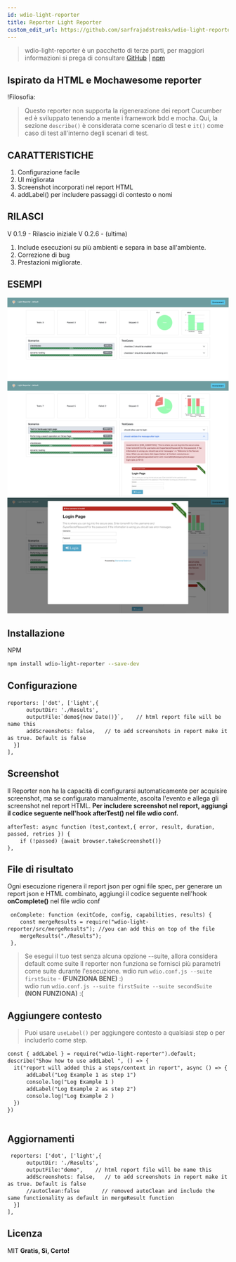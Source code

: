 ```yaml
---
id: wdio-light-reporter
title: Reporter Light Reporter
custom_edit_url: https://github.com/sarfrajadstreaks/wdio-light-reporter/edit/main/README.md
---
```



> wdio-light-reporter è un pacchetto di terze parti, per maggiori informazioni si prega di consultare [GitHub](https://github.com/sarfrajadstreaks/wdio-light-reporter) | [npm](https://www.npmjs.com/package/wdio-light-reporter)

## Ispirato da HTML e Mochawesome reporter

!Filosofia:

> Questo reporter non supporta la rigenerazione dei report Cucumber ed è sviluppato tenendo a mente i framework bdd e mocha.
> Qui, la sezione `describe()` è considerata come scenario di test e `it()` come caso di test all'interno degli scenari di test.

## CARATTERISTICHE

1. Configurazione facile
2. UI migliorata
3. Screenshot incorporati nel report HTML
4. addLabel() per includere passaggi di contesto o nomi

## RILASCI
V 0.1.9 - Rilascio iniziale
V 0.2.6 - (ultima)
  1. Include esecuzioni su più ambienti e separa in base all'ambiente.
  2. Correzione di bug
  3. Prestazioni migliorate.

## ESEMPI

![Example](https://github.com/sarfrajadstreaks/wdio-light-reporter/blob/main/./ReadME/example_1.png)
![Example](https://github.com/sarfrajadstreaks/wdio-light-reporter/blob/main/./ReadME/example_2.png)
![Example](https://github.com/sarfrajadstreaks/wdio-light-reporter/blob/main/./ReadME/example_3.png)

## Installazione

NPM

```sh
npm install wdio-light-reporter --save-dev
```

## Configurazione

```
reporters: ['dot', ['light',{
      outputDir: './Results',
      outputFile:`demo${new Date()}`,    // html report file will be name this 
      addScreenshots: false,   // to add screenshots in report make it as true. Default is false
  }]
],
```

## Screenshot

Il Reporter non ha la capacità di configurarsi automaticamente per acquisire screenshot, ma se configurato manualmente, ascolta l'evento e allega gli screenshot nel report HTML.
**Per includere screenshot nel report, aggiungi il codice seguente nell'hook afterTest() nel file wdio conf.**

```
afterTest: async function (test,context,{ error, result, duration, passed, retries }) {
    if (!passed) {await browser.takeScreenshot()}
},
```

## File di risultato

Ogni esecuzione rigenera il report json per ogni file spec, per generare un report json e HTML combinato, aggiungi il codice seguente nell'hook **onComplete()** nel file wdio conf

```
 onComplete: function (exitCode, config, capabilities, results) {
    const mergeResults = require("wdio-light-reporter/src/mergeResults"); //you can add this on top of the file
    mergeResults("./Results");
 },
```

> Se esegui il tuo test senza alcuna opzione --suite, allora considera default come suite
> Il reporter non funziona se fornisci più parametri come suite durante l'esecuzione.
> wdio run `wdio.conf.js --suite firstSuite` - **(FUNZIONA BENE)** :)  
>  wdio run `wdio.conf.js --suite firstSuite --suite secondSuite` **(NON FUNZIONA)** :(

## Aggiungere contesto

> Puoi usare `useLabel()` per aggiungere contesto a qualsiasi step o per includerlo come step.

```
const { addLabel } = require("wdio-light-reporter").default;
describe("Show how to use addLabel ", () => {
  it("report will added this a steps/context in report", async () => {
      addLabel("Log Example 1 as step 1")
      console.log("Log Example 1 )
      addLabel("Log Example 2 as step 2")
      console.log("Log Example 2 )
  })
})


```
## Aggiornamenti
```
 reporters: ['dot', ['light',{
      outputDir: './Results',
      outputFile:"demo",    // html report file will be name this 
      addScreenshots: false,   // to add screenshots in report make it as true. Default is false
      //autoClean:false       // removed autoClean and include the same functionality as default in mergeResult function
  }]
],
```
## Licenza

MIT
**Gratis, Sì, Certo!**